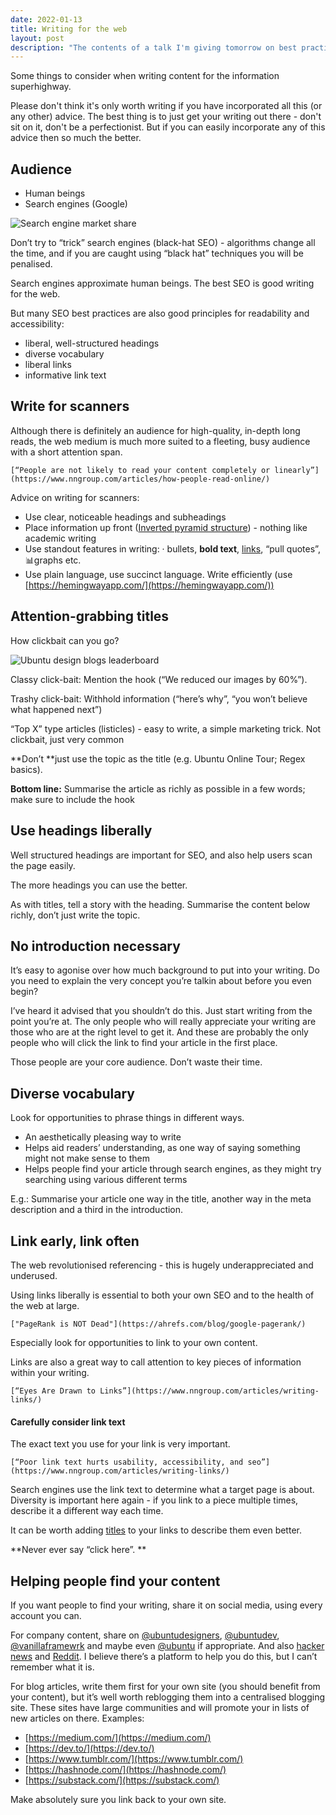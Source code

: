 ```yaml
---
date: 2022-01-13
title: Writing for the web
layout: post
description: "The contents of a talk I'm giving tomorrow on best practices for online writing"
---
```


Some things to consider when writing content for the information superhighway.

Please don't think it's only worth writing if you have incorporated all this (or any other) advice. The best thing is to just get your writing out there -  don't sit on it, don't be a perfectionist. But if you can easily incorporate any of this advice then so much the better.


## Audience

* Human beings
* Search engines (Google)

![Search engine market share](https://lh3.googleusercontent.com/G-GXQIBAyHD2Ps-9Wi6bQs4ZvRIE3zl7Dkiyl5PvkuAbHEIRey8vcMg2ZxwXCyfvLt2Bg0jUFi_VwrxTz3phLeCCOc-9zpS2zuSNcl7K_rWF9vFbuTG87Do-Yjf2Xupusk16iye5)

Don’t try to “trick” search engines (black-hat SEO) - algorithms change all the time, and if you are caught using “black hat” techniques you will be penalised.

Search engines approximate human beings. The best SEO is good writing for the web.

But many SEO best practices are also good principles for readability and accessibility:



* liberal, well-structured headings
* diverse vocabulary
* liberal links
* informative link text


## Write for scanners

Although there is definitely an audience for high-quality, in-depth long reads, the web medium is much more suited to a fleeting, busy audience with a short attention span.


    [“People are not likely to read your content completely or linearly”](https://www.nngroup.com/articles/how-people-read-online/)

Advice on writing for scanners:



* Use clear, noticeable headings and subheadings
* Place information up front ([Inverted pyramid structure](https://www.nngroup.com/articles/inverted-pyramid/)) - nothing like academic writing
* Use standout features in writing: · bullets, **bold text**, [links](https://www.nngroup.com/articles/writing-links/), “pull quotes”, 📊graphs etc.
* Use plain language, use succinct language. Write efficiently (use [https://hemingwayapp.com/](https://hemingwayapp.com/))


## Attention-grabbing titles

How clickbait can you go?

![Ubuntu design blogs leaderboard](https://lh5.googleusercontent.com/0PCMJLnYUhka9i4sWD8-Ev1QtX0rhgI5MAbRZmk4DPP71yvWeJ0kzs0U4Q__PnqdSknSK2szGD4iEIFVfuG3xo3m0jAHIqESUu9yXjZYISE3I0cvJecN4Vu-MYonsaZ81yZWaLbF)


Classy click-bait: Mention the hook (“We reduced our images by 60%”).

Trashy click-bait: Withhold information (“here’s why”, “you won’t believe what happened next”)

“Top X” type articles (listicles) - easy to write, a simple marketing trick. Not clickbait, just very common

**Don’t **just use the topic as the title (e.g. Ubuntu Online Tour; Regex basics).

**Bottom line:** Summarise the article as richly as possible in a few words; make sure to include the hook


## Use headings liberally

Well structured headings are important for SEO, and also help users scan the page easily.

The more headings you can use the better.

As with titles, tell a story with the heading. Summarise the content below richly, don’t just write the topic.


## No introduction necessary

It’s easy to agonise over how much background to put into your writing. Do you need to explain the very concept you’re talkin about before you even begin?

I’ve heard it advised that you shouldn’t do this. Just start writing from the point you’re at. The only people who will really appreciate your writing are those who are at the right level to get it. And these are probably the only people who will click the link to find your article in the first place.

Those people are your core audience. Don’t waste their time.

## Diverse vocabulary

Look for opportunities to phrase things in different ways. 



* An aesthetically pleasing way to write
* Helps aid readers’ understanding, as one way of saying something might not make sense to them
* Helps people find your article through search engines, as they might try searching using various different terms

E.g.: Summarise your article one way in the title, another way in the meta description and a third in the introduction.


## Link early, link often

The web revolutionised referencing - this is hugely underappreciated and underused.

Using links liberally is essential to both your own SEO and to the health of the web at large.


    ["PageRank is NOT Dead"](https://ahrefs.com/blog/google-pagerank/)

Especially look for opportunities to link to your own content.

Links are also a great way to call attention to key pieces of information within your writing.


    [“Eyes Are Drawn to Links”](https://www.nngroup.com/articles/writing-links/)


#### Carefully consider link text

The exact text you use for your link is very important.


    [“Poor link text hurts usability, accessibility, and seo”](https://www.nngroup.com/articles/writing-links/)

Search engines use the link text to determine what a target page is about. Diversity is important here again - if you link to a piece multiple times, describe it a different way each time.

It can be worth adding [titles](https://help.emarsys.com/hc/en-us/articles/360016353478-Links-Link-title-attribute) to your links to describe them even better.

**Never ever say “click here”. **


## Helping people find your content

If you want people to find your writing, share it on social media, using every account you can.

For company content, share on [@ubuntudesigners](https://twitter.com/ubuntudesigners), [@ubuntudev](https://twitter.com/ubuntudev), [@vanillaframewrk](https://twitter.com/vanillaframewrk) and maybe even [@ubuntu](https://twitter.com/ubuntu) if appropriate. And also [hacker news](https://news.ycombinator.com/) and [Reddit](https://www.reddit.com/). I believe there’s a platform to help you do this, but I can’t remember what it is.

For blog articles, write them first for your own site (you should benefit from your content), but it’s well worth reblogging them into a centralised blogging site. These sites have large communities and will promote your in lists of new articles on there. Examples:



* [https://medium.com/](https://medium.com/)
* [https://dev.to/](https://dev.to/)
* [https://www.tumblr.com/](https://www.tumblr.com/)
* [https://hashnode.com/](https://hashnode.com/)
* [https://substack.com/](https://substack.com/)

Make absolutely sure you link back to your own site. 